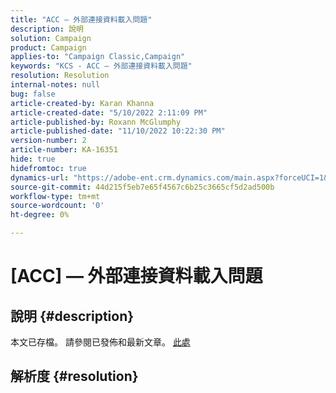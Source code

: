 ```yaml
---
title: "ACC — 外部連接資料載入問題"
description: 說明
solution: Campaign
product: Campaign
applies-to: "Campaign Classic,Campaign"
keywords: "KCS - ACC — 外部連接資料載入問題"
resolution: Resolution
internal-notes: null
bug: false
article-created-by: Karan Khanna
article-created-date: "5/10/2022 2:11:09 PM"
article-published-by: Roxann McGlumphy
article-published-date: "11/10/2022 10:22:30 PM"
version-number: 2
article-number: KA-16351
hide: true
hidefromtoc: true
dynamics-url: "https://adobe-ent.crm.dynamics.com/main.aspx?forceUCI=1&pagetype=entityrecord&etn=knowledgearticle&id=8f266a08-6bd0-ec11-a7b5-00224809c556"
source-git-commit: 44d215f5eb7e65f4567c6b25c3665cf5d2ad500b
workflow-type: tm+mt
source-wordcount: '0'
ht-degree: 0%

---
```


# [ACC]  — 外部連接資料載入問題

## 說明 {#description}

本文已存檔。 請參閱已發佈和最新文章。 [此處](https://experienceleague.adobe.com/search.html#sort=relevancy)

## 解析度 {#resolution}


